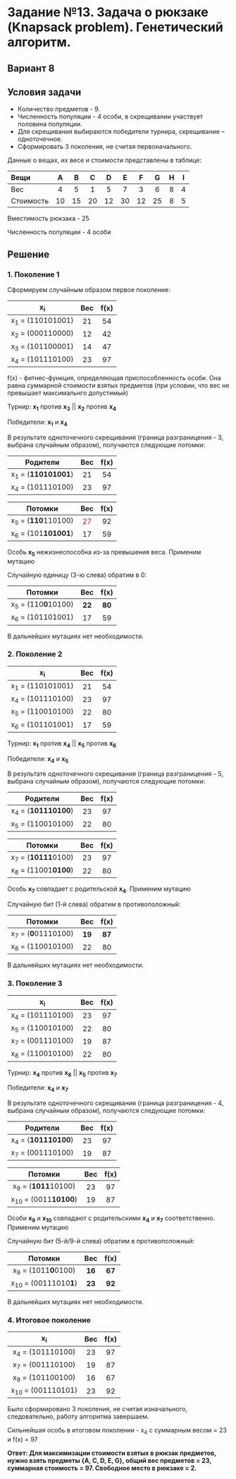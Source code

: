 # Задание №13. Задача о рюкзаке (Knapsack problem). Генетический алгоритм.
## Вариант 8
## Условия задачи
   - Количество предметов - 9.
   - Численность популяции - 4 особи, в скрещивании участвует половина популяции. 
   - Для скрещивания выбираются победители турнира, скрещивание – одноточечное.
   - Сформировать 3 поколения, не считая первоначального.

Данные о вещах, их весе и стоимости представлены в таблице:

| Вещи      | A  | B  | C  | D  | E  | F  | G  | H  | I  |
|:----------|:--:|:--:|:--:|:--:|:--:|:--:|:--:|:--:|:--:|
| Вес       | 4  | 5  | 1  | 5  | 7  | 3  | 6  | 8  | 4  |
| Стоимость | 10 | 15 | 20 | 12 | 30 | 12 | 25 | 8  | 5  |


Вместимость рюкзака - 25

Численность популяции - 4 особи

## Решение ##

### 1. Поколение 1 ###

Сформируем случайным образом первое поколение: 

|    x<sub>i</sub>          | Вес  | f(x) |
|:-------------------------:|:----:|:----:|
|x<sub>1</sub> = (110101001)|  21  |  54  |
|x<sub>2</sub> = (000110000)|  12  |  42  |
|x<sub>3</sub> = (101100001)|  14  |  47  |
|x<sub>4</sub> = (101110100)|  23  |  97  |

f(x) - фитнес-функция, определяющая приспособленность особи. Она равна суммарной стоимости взятых предметов (при условии, что вес не превышает максимальнго допустимый)

Турнир: **x<sub>1</sub>** против **x<sub>3</sub>** || **x<sub>2</sub>** против **x<sub>4</sub>**

Победители: **x<sub>1</sub>** и **x<sub>4</sub>**

В результате одноточечного скрещивания (граница разграницения - 3, выбрана случайным образом), получаются следующие потомки:

|    Родители                   | Вес  | f(x) |
|:-----------------------------:|:----:|:----:|
|x<sub>1</sub> = (**110101001**)|  21  |  54  |
|x<sub>4</sub> = (101110100)    |  23  |  97  |


|    Потомки                     | Вес  | f(x) |
|:------------------------------:|:----:|:----:|
|x<sub>5</sub> = (**110**110100) |  <span style="color:red">27</span>  |  92  |
|x<sub>6</sub> = (101**101001**) |  17  |  59  |

Особь **x<sub>5</sub>** нежизнеспособна из-за превышения веса. Применим мутацию

Случайную единицу (3-ю слева) обратим в 0:

|    Потомки                     | Вес  | f(x) |
|:------------------------------:|:----:|:----:|
|x<sub>5</sub> = (110**0**10100) |  **22**  |  **80**  |
|x<sub>6</sub> = (101101001) |  17  |  59  |

В дальнейших мутациях нет необходимости.

### 2. Поколение 2 ###

|    x<sub>i</sub>           | Вес  | f(x) |
|:--------------------------:|:----:|:----:|
|x<sub>1</sub> = (110101001) |  21  |  54  |
|x<sub>4</sub> = (101110100) |  23  |  97  |
|x<sub>5</sub> = (110010100) |  22  |  80  |
|x<sub>6</sub> = (101101001) |  17  |  59  |

Турнир: **x<sub>1</sub>** против **x<sub>4</sub>** || **x<sub>5</sub>** против **x<sub>6</sub>**

Победители: **x<sub>4</sub>** и **x<sub>5</sub>**

В результате одноточечного скрещивания (граница разграницения - 5, выбрана случайным образом), получаются следующие потомки:

|    Родители                   | Вес  | f(x) |
|:-----------------------------:|:----:|:----:|
|x<sub>4</sub> = (**101110100**)|  23  |  97  |
|x<sub>5</sub> = (110010100)    |  22  |  80  |

|    Потомки                     | Вес  | f(x) |
|:------------------------------:|:----:|:----:|
|x<sub>7</sub> = (**10111**0100) |  23  |  97  |
|x<sub>8</sub> = (11001**0100**) |  22  |  80  |

Особь **x<sub>7</sub>** совпадает с родительской **x<sub>4</sub>**. Применим мутацию

Случайную бит (1-й слева) обратим в противоположный:

|    Потомки                     | Вес  | f(x) |
|:------------------------------:|:----:|:----:|
|x<sub>7</sub> = (**0**01110100) |  **19**  |  **87**  |
|x<sub>8</sub> = (110010100)     |  22  |  80  |

В дальнейших мутациях нет необходимости.

### 3. Поколение 3 ###

|    x<sub>i</sub>           | Вес  | f(x) |
|:--------------------------:|:----:|:----:|
|x<sub>4</sub> = (101110100) |  23  |  97  |
|x<sub>5</sub> = (110010100) |  22  |  80  |
|x<sub>7</sub> = (001110100) |  19  |  87  |
|x<sub>8</sub> = (110010100) |  22  |  80  |

Турнир: **x<sub>4</sub>** против **x<sub>8</sub>** || **x<sub>5</sub>** против **x<sub>7</sub>**

Победители: **x<sub>4</sub>** и **x<sub>7</sub>**

В результате одноточечного скрещивания (граница разграницения - 4, выбрана случайным образом), получаются следующие потомки:

|    Родители                   | Вес  | f(x) |
|:-----------------------------:|:----:|:----:|
|x<sub>4</sub> = (**101110100**)|  23  |  97  |
|x<sub>7</sub> = (001110100)    |  19  |  87  |

|    Потомки                      | Вес  | f(x) |
|:-------------------------------:|:----:|:----:|
|x<sub>9</sub> = (**1011**10100)  |  23  |  97  |
|x<sub>10</sub> = (0011**10100**) |  19  |  87  |

Особи **x<sub>9</sub>** и **x<sub>10</sub>** совпадают с родительскими **x<sub>4</sub>** и **x<sub>7</sub>** соответственно. Применим мутацию

Случайную бит (5-й/9-й слева) обратим в противоположный:

|    Потомки                     | Вес  | f(x) |
|:------------------------------:|:----:|:----:|
|x<sub>9</sub> = (1011**0**0100) |  **16** |  **67**  |
|x<sub>10</sub> = (00111010**1**) |  **23**  |  **92**  |

В дальнейших мутациях нет необходимости.


### 4. Итоговое поколение ###

|    x<sub>i</sub>           | Вес  | f(x) |
|:--------------------------:|:----:|:----:|
|x<sub>4</sub> = (101110100) |  23  |  97  |
|x<sub>7</sub> = (001110100) |  19  |  87  |
|x<sub>9</sub> = (101100100) |  16  |  67  |
|x<sub>10</sub> = (001110101)|  23  |  92  |

Было сформировано 3 поколения, не считая изначального, следовательно, работу алгоритма завершаем.

Сильнейшая особь в итоговом поколении - x<sub>4</sub> с суммарным весом = 23 и f(x) = 97

**Ответ: Для максимизации стоимости взятых в рюкзак предметов, нужно взять предметы {A, C, D, E, G}, общий вес предметов = 23, суммарная стоимость = 97. Свободное место в рюкзаке = 2.**